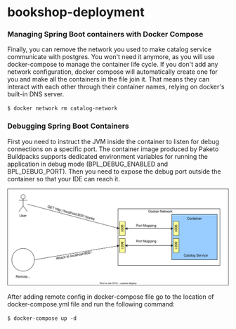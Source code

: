 # bookshop-deployment

### Managing Spring Boot containers with Docker Compose

Finally, you can remove the network you used to make catalog service communicate with postgres. You won't need it anymore, as you will use docker-compose to
manage the container life cycle. If you don't add any network configuration, docker compose will automatically create one for you and make all the containers
in the file join it. That means they can interact with each other through their container names, relying on docker's built-in DNS server.

`$ docker network rm catalog-network`

### Debugging Spring Boot Containers
First you need to instruct the JVM inside the container to listen for debug connections on a specific port. The container image produced by Paketo Buildpacks 
supports dedicated environment variables for running the application in debug mode (BPL_DEBUG_ENABLED and BPL_DEBUG_PORT). Then you need to expose the 
debug port outside the container so that your IDE can reach it.

![From a container, you can expose as many ports as you want. For Catalog Service, expose both the server port and the debug port.](https://github.com/sanjayrawat1/bookshop/blob/main/bookshop-deployment/debug-spring-boot-containers.drawio.svg "Debugging Spring Boot containers")

After adding remote config in docker-compose file go to the location of docker-compose.yml file and run the following command:

`$ docker-compose up -d`
